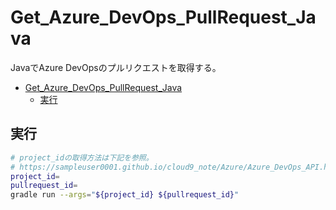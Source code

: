 # Get_Azure_DevOps_PullRequest_Java
JavaでAzure DevOpsのプルリクエストを取得する。

- [Get\_Azure\_DevOps\_PullRequest\_Java](#get_azure_devops_pullrequest_java)
  - [実行](#実行)

## 実行

``` bash
# project_idの取得方法は下記を参照。
# https://sampleuser0001.github.io/cloud9_note/Azure/Azure_DevOps_API.html
project_id=
pullrequest_id=
gradle run --args="${project_id} ${pullrequest_id}"
```